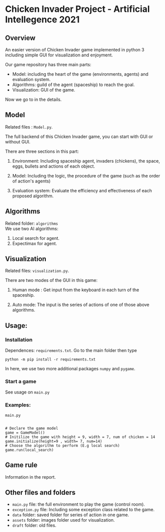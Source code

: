 Chicken Invader Project -  Artificial Intellegence 2021
=========
Overview
---------
An easier version of Chicken Invader game implemented in python 3 including simple GUI for visualization and enjoyment.


Our game repository has three main parts:
- Model: including the heart of the game (environments, agents) and evaluation system.
- Algorithms: guild of the agent (spaceship) to reach the goal.
- Visualization: GUI of the game.

Now we go to in the details.

Model 
----
Related files : `Model.py`.

The full backend of this Chicken Invader game, you can start with GUI or without GUI.

There are three sections in this part:
1.  Environment: Including spaceship agent, invaders (chickens), the space, eggs, bullets and actions of each object. 

2.  Model: Including the logic, the procedure of the game (such as the order of action's agents)

3.  Evaluation system: Evaluate the efficiency and effectiveness of each proposed algorithm.


Algorithms
-----
Related folder: `algorithms`\
We use two AI algorithms: 

1.  Local search for agent.
2.  Expectimax for agent.

Visualization
-----
Related files: `visualization.py`.

There are two modes of the GUI in this game:

1.  Human mode : Get input from the keyboard in each turn of the spaceship.

2.  Auto mode: The input is the series of actions of one of those above algorithms.

Usage:
------
### Installation
Dependences:  `requirements.txt`. Go to the main folder then type
```
python -m pip install -r requirements.txt
```
In here, we use two more additional packages `numpy` and `pygame`.

### Start a game
See usage on `main.py`

### Examples:
```
main.py


# Declare the game model
game = GameModel()
# Initilize the game with height = 9, width = 7, num of chicken = 14
game.initialize(height=9 , width= 7, num=14)
# Choose the algorithm to perform (E.g local search)
game.run(local_search)
```


Game rule
-------
Information in the report.


Other files and folders
-----
- `main.py` file: the full environment to play the game (control room).
- `exception.py` file: Including some exception class related to  the game.
- `data` folder: saved folder for series of action in one game.                    
- `assets` folder: images folder used for visualization.
- `draft` folder: old files.










